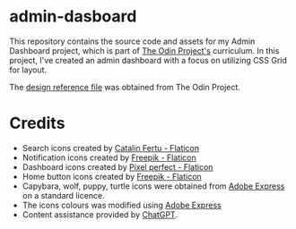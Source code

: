 # admin-dasboard
This repository contains the source code and assets for my Admin Dashboard project, which is part of [The Odin Project's](https://www.theodinproject.com/) curriculum. In this project, I've created an admin dashboard with a focus on utilizing CSS Grid for layout.

The [design reference file](./design.png) was obtained from The Odin Project.

# Credits
- Search icons created by <a href="https://www.flaticon.com/free-icons/search" title="search icons">Catalin Fertu - Flaticon</a>
- Notification icons created by <a href="https://www.flaticon.com/free-icons/notification" title="notification icons">Freepik - Flaticon</a>
- Dashboard icons created by <a href="https://www.flaticon.com/free-icons/dashboard" title="dashboard icons">Pixel perfect - Flaticon</a>
- Home button icons created by <a href="https://www.flaticon.com/free-icons/home-button" title="home button icons">Freepik - Flaticon</a>
- Capybara, wolf, puppy, turtle icons were obtained from <a href="https://www.adobe.com/express/" title="Adobe Express" target="_blank">Adobe Express</a> on a standard licence.
- The icons colours was modified using <a href="https://www.adobe.com/express/">Adobe Express<a>
- Content assistance provided by [ChatGPT](chat.openai.com/).
